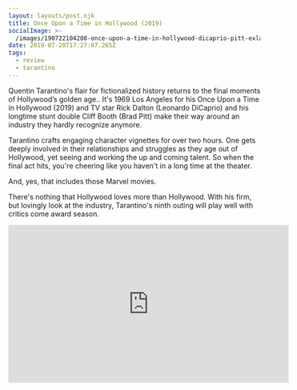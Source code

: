 ```yaml
---
layout: layouts/post.njk
title: Once Upon a Time in Hollywood (2019)
socialImage: >-
  /images/190722104208-once-upon-a-time-in-hollywood-dicaprio-pitt-exlarge-169.jpg
date: 2019-07-28T17:27:07.265Z
tags:
  - review
  - tarantino
---
```

Quentin Tarantino's flair for fictionalized history returns to the final moments of Hollywood’s golden age.. It's 1969 Los Angeles for his Once Upon a Time in Hollywood (2019) and TV star Rick Dalton (Leonardo DiCaprio) and his longtime stunt double Cliff Booth (Brad Pitt) make their way around an industry they hardly recognize anymore. 

Tarantino crafts engaging character vignettes for over two hours.  One gets deeply involved in their relationships and struggles as they age out of Hollywood, yet seeing and working the up and coming talent. So when the final act hits, you're cheering like you haven't in a long time at the theater. 

And, yes, that includes those Marvel movies.

There's nothing that Hollywood loves more than Hollywood. With his firm, but lovingly look at the industry, Tarantino's ninth outing will play well with critics come award season. 

<iframe width="560" height="315" src="https://www.youtube.com/embed/ELeMaP8EPAA" frameborder="0" allow="accelerometer; autoplay; encrypted-media; gyroscope; picture-in-picture" allowfullscreen></iframe>
